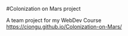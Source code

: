 #Colonization on Mars project

A team project for my WebDev Course
https://ciongu.github.io/Colonization-on-Mars/
